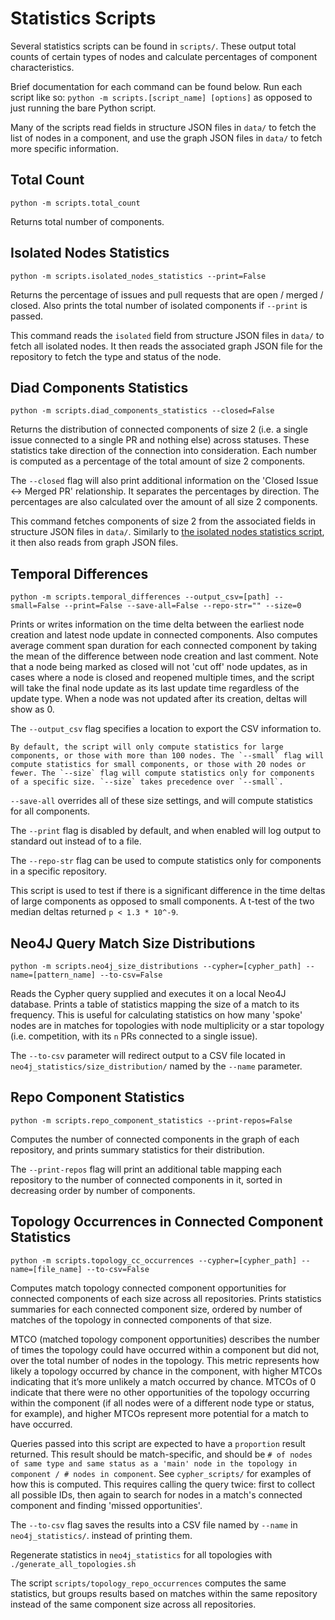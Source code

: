 # Statistics Scripts

Several statistics scripts can be found in `scripts/`. These output total counts of certain types of nodes and calculate percentages of component characteristics.

Brief documentation for each command can be found below. Run each script like so: `python -m scripts.[script_name] [options]` as opposed to just running the bare Python script.

Many of the scripts read fields in structure JSON files in `data/` to fetch the list of nodes in a component, and use the graph JSON files in `data/` to fetch more specific information.

## Total Count

`python -m scripts.total_count`

Returns total number of components.

## Isolated Nodes Statistics

`python -m scripts.isolated_nodes_statistics --print=False`

Returns the percentage of issues and pull requests that are open / merged / closed. Also prints the total number of isolated components if `--print` is passed.

This command reads the `isolated` field from structure JSON files in `data/` to fetch all isolated nodes. It then reads the associated graph JSON file for the repository to fetch the type and status of the node.

## Diad Components Statistics

`python -m scripts.diad_components_statistics --closed=False`

Returns the distribution of connected components of size 2 (i.e. a single issue connected to a single PR and nothing else) across statuses. These statistics take direction of the connection into consideration. Each number is computed as a percentage of the total amount of size 2 components.

The `--closed` flag will also print additional information on the 'Closed Issue ↔ Merged PR' relationship. It separates the percentages by direction. The percentages are also calculated over the amount of all size 2 components.

This command fetches components of size 2 from the associated fields in structure JSON files in `data/`. Similarly to [the isolated nodes statistics script](#isolated-nodes-statistics), it then also reads from graph JSON files.

## Temporal Differences

`python -m scripts.temporal_differences --output_csv=[path] --small=False --print=False --save-all=False --repo-str="" --size=0`

Prints or writes information on the time delta between the earliest node creation and latest node update in connected components. Also computes average comment span duration for each connected component by taking the mean of the difference between node creation and last comment. Note that a node being marked as closed will not 'cut off' node updates, as in cases where a node is closed and reopened multiple times, and the script will take the final node update as its last update time regardless of the update type. When a node was not updated after its creation, deltas will show as 0.

The `--output_csv` flag specifies a location to export the CSV information to.

    By default, the script will only compute statistics for large components, or those with more than 100 nodes. The `--small` flag will compute statistics for small components, or those with 20 nodes or fewer. The `--size` flag will compute statistics only for components of a specific size. `--size` takes precedence over `--small`.

`--save-all` overrides all of these size settings, and will compute statistics for all components.

The `--print` flag is disabled by default, and when enabled will log output to standard out instead of to a file.

The `--repo-str` flag can be used to compute statistics only for components in a specific repository.

This script is used to test if there is a significant difference in the time deltas of large components as opposed to small components. A t-test of the two median deltas returned `p < 1.3 * 10^-9`.

## Neo4J Query Match Size Distributions

`python -m scripts.neo4j_size_distributions --cypher=[cypher_path] --name=[pattern_name] --to-csv=False`

Reads the Cypher query supplied and executes it on a local Neo4J database. Prints a table of statistics mapping the size of a match to its frequency. This is useful for calculating statistics on how many 'spoke' nodes are in matches for topologies with node multiplicity or a star topology (i.e. competition, with its `n` PRs connected to a single issue).

The `--to-csv` parameter will redirect output to a CSV file located in `neo4j_statistics/size_distribution/` named by the `--name` parameter.

## Repo Component Statistics

`python -m scripts.repo_component_statistics --print-repos=False`

Computes the number of connected components in the graph of each repository, and prints summary statistics for their distribution.

The `--print-repos` flag will print an additional table mapping each repository to the number of connected components in it, sorted in decreasing order by number of components.

## Topology Occurrences in Connected Component Statistics

`python -m scripts.topology_cc_occurrences --cypher=[cypher_path] --name=[file_name] --to-csv=False`

Computes match topology connected component opportunities for connected components of each size across all repositories. Prints statistics summaries for each connected component size, ordered by number of matches of the topology in connected components of that size.

MTCO (matched topology component opportunities) describes the number of times the topology could have occurred within a component but did not, over the total number of nodes in the topology. This metric represents how likely a topology occurred by chance in the component, with higher MTCOs indicating that it’s more unlikely a match occurred by chance. MTCOs of 0 indicate that there were no other opportunities of the topology occurring within the component (if all nodes were of a different node type or status, for example), and higher MTCOs represent more potential for a match to have occurred.

Queries passed into this script are expected to have a `proportion` result returned. This result should be match-specific, and should be `# of nodes of same type and same status as a 'main' node in the topology in component / # nodes in component`. See `cypher_scripts/` for examples of how this is computed. This requires calling the query twice: first to collect all possible IDs, then again to search for nodes in a match's connected component and finding 'missed opportunities'.

The `--to-csv` flag saves the results into a CSV file named by `--name` in `neo4j_statistics/`. instead of printing them.

Regenerate statistics in `neo4j_statistics` for all topologies with `./generate_all_topologies.sh`

The script `scripts/topology_repo_occurrences` computes the same statistics, but groups results based on matches within the same repository instead of the same component size across all repositories.
